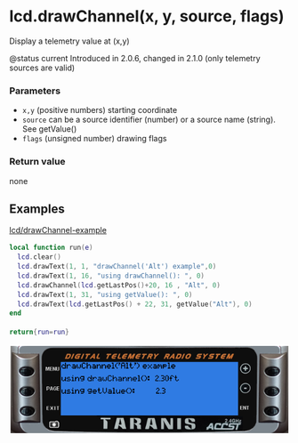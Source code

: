 # lcd.drawChannel\(x, y, source, flags\)

Display a telemetry value at \(x,y\)

@status current Introduced in 2.0.6, changed in 2.1.0 \(only telemetry sources are valid\)

### Parameters

* `x,y` \(positive numbers\) starting coordinate
* `source` can be a source identifier \(number\) or a source name \(string\). See getValue\(\)
* `flags` \(unsigned number\) drawing flags

### Return value

none

## Examples

[lcd/drawChannel-example](https://raw.githubusercontent.com/opentx/lua-reference-guide/opentx_2.2/lcd/drawChannel-example.lua)

```lua
local function run(e)
  lcd.clear()
  lcd.drawText(1, 1, "drawChannel('Alt') example",0)
  lcd.drawText(1, 16, "using drawChannel(): ", 0)
  lcd.drawChannel(lcd.getLastPos()+20, 16 , "Alt", 0)
  lcd.drawText(1, 31, "using getValue(): ", 0)
  lcd.drawText(lcd.getLastPos() + 22, 31, getValue("Alt"), 0)
end

return{run=run}
```

![](../../.gitbook/assets/drawChannel-example.png)

